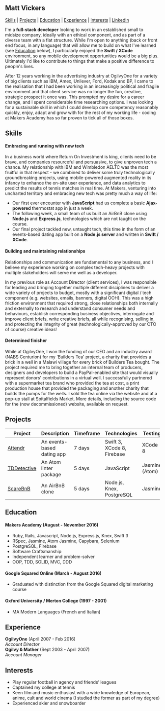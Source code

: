 ## Matt Vickers

[Skills](#skills) | [Projects](#projects) | [Education](#education) | [Experience](#experience) | [Interests](#interests) | [LinkedIn](https://uk.linkedin.com/in/matt-vickers-a1873a3)

I'm a **full-stack developer** looking to work in an established small to midsize company, ideally with an ethical component, and as part of a diverse team with a flat structure. While I'm open to anything (back or front end focus, in any language) that will allow me to build on what I've learned (see [Education](#education) below), I particularly enjoyed the **Swift / XCode** environment, so any mobile development opportunities would be a big plus. Ultimately I'd like to contribute to things that make a positive difference to people's lives.

After 12 years working in the advertising industry at OgilvyOne for a variety of big clients such as IBM, Amex, Unilever, Ford, Kodak and BP, I came to the realisation that I had been working in an increasingly political and fragile environment and that client service was no longer the fun, creative, strategic prospect it once was. This prompted my desire for a career change, and I spent considerable time researching options. I was looking for a sustainable skill in which I could develop core competency reasonably quickly, enjoy, adapt and grow with for the rest of my working life - coding at Makers Academy has so far proven to tick all of those boxes.

## Skills

#### Embracing and running with new tech

In a business world where Return On Investment is king, clients need to be brave, and companies resourceful and persuasive, to give unproven tech a chance. My relationship with IBM and Wimbledon AELTC was the most fruitful in that respect - we combined to deliver some truly technologically groundbreaking projects, using mobile-powered augmented reality in its infancy to enhance the on-site user experience, and data analytics to predict the results of tennis matches in real time. At Makers, venturing into uncharted territory and embracing new tech was pretty much a way of life:

- Our first ever encounter with **JavaScript** had us complete a basic **Ajax-powered** thermostat app in just a week.
- The following week, a small team of us built an AirBnB clone using **Node.js** and **Express.js**, technologies which are not taught on the course.
- Our final project tackled new, untaught tech, this time in the form of an events-based dating app built on a **Node.js server** and written in **Swift / XCode**.

#### Building and maintaining relationships

Relationships and communication are fundamental to any business, and I believe my experience working on complex tech-heavy projects with multiple stakeholders will serve me well as a developer.

In my previous role as Account Director (client services), I was responsible for leading and bringing together multiple different disciplines to deliver a wide variety of projects to budget, mostly with a significant digital / tech component (e.g. websites, emails, banners, digital OOH). This was a high friction environment that required strong, close relationships both internally and externally to research and understand consumer needs and behaviours, establish corresponding business objectives, interrogate and improve client briefs, write creative briefs, all while recognising, selling in, and protecting the integrity of great (technologically-approved by our CTO of course) creative ideas!

#### Determined finisher

While at OgilvyOne, I won the funding of our CEO and an industry award (NABS Centurion) for my 'Builders Tea' project, a charity that provides a brick in a well in a Malawi village for every brick of Builders Tea bought. The project required me to bring together an internal team of producers, designers and developers to build a PayPal-enabled site that would visually represent donors' contributions in a virtual well. I successfully partnered with a supermarket tea brand who provided the tea at cost, a print production house that provided the packaging and another charity that builds the pumps for the wells. I sold the tea online via the website and at a pop-up stall at Spitalfields Market. More details, including the source code for the (now decommissioned) website, available on request.

## Projects

Project | Description | Timeframe | Technologies | Testing
------------- | ----------- | --------------------- | ------------ | -------
[Attendr](https://github.com/Matty79/attendr)| An events-based dating app | 7 days | Swift 3, XCode 8, Firebase | XCode 8
[TDDetective](https://github.com/Matty79/TDDetective) | An Atom linter package | 5 days | JavaScript | Jasmine (Atom)
[ScareBnB](https://github.com/Matty79/ScareBnB) | An AirBnB clone | 5 days | Node.js, Knex, PostgreSQL | Jasmine

## Education

#### Makers Academy (August - November 2016)

- Ruby, Rails, Javascript, Node.js, Express.js, Knex, Swift 3
- RSpec, Jasmine, Atom Jasmine, Capybara, Selenium
- PostgreSQL, Firebase
- Software Craftsmanship
- Independent learner and problem-solver
- OOP, TDD, SOLID, MVC, DDD

#### Google Squared Online (March - August 2016)

- Graduated with distinction from the Google Squared digital marketing course

#### Oxford University / Merton College (1997 - 2001)

- MA Modern Languages (French and Italian)

## Experience

**OgilvyOne** (April 2007 - Feb 2016)    
*Account Director*  
**Ogilvy & Mather** (Sept 2003 - April 2007)   
*Account Manager*

## Interests
- Play regular football in agency and friends’ leagues
- Captained my college at tennis
- Keen film and music enthusiast with a wide knowledge of European, anime, cult and world cinema (I studied the former as part of my degree)
- Experienced skier and snowboarder
